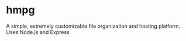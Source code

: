 # hmpg
A simple, extremely customizable file organization and hosting platform.
Uses Node.js and Express
